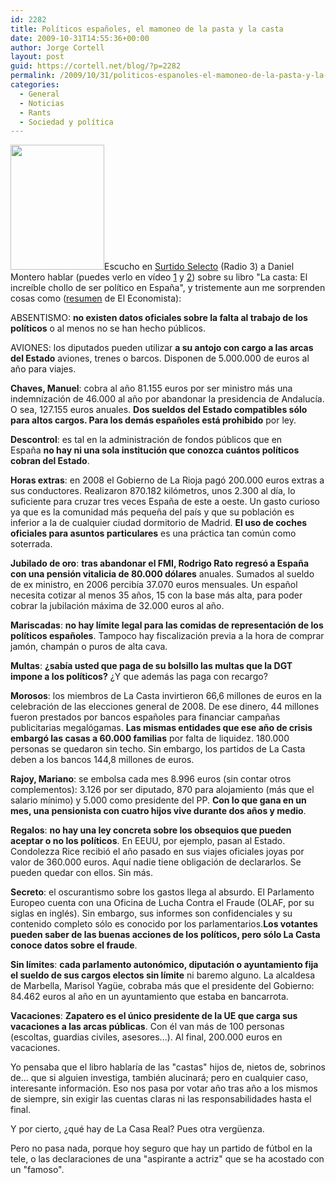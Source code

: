 ```yaml
---
id: 2282
title: Políticos españoles, el mamoneo de la pasta y la casta
date: 2009-10-31T14:55:36+00:00
author: Jorge Cortell
layout: post
guid: https://cortell.net/blog/?p=2282
permalink: /2009/10/31/politicos-espanoles-el-mamoneo-de-la-pasta-y-la-casta/
categories:
  - General
  - Noticias
  - Rants
  - Sociedad y polí­tica
---
```

<img class="aligncenter" title="Portada del libro Casta" src="https://ecodiario.eleconomista.es/imag/_v2/ecodiario/cultura/la_casta.jpg" alt="" width="150" height="200" />Escucho en <a title="https://www.rtve.es/podcast/radio-3/surtido-selecto/" href="https://www.rtve.es/podcast/radio-3/surtido-selecto/" target="_blank">Surtido Selecto</a> (Radio 3) a Daniel Montero hablar (puedes verlo en vídeo <a title="https://www.youtube.com/watch?v=c4nP0eWLDS8" href="https://www.youtube.com/watch?v=c4nP0eWLDS8" target="_blank">1</a> y <a title="https://www.youtube.com/watch?v=IMoPnW21CTM" href="https://www.youtube.com/watch?v=IMoPnW21CTM" target="_blank">2</a>) sobre su libro "La casta: El increíble chollo de ser político en España", y tristemente aun me sorprenden cosas como (<a title="https://ecodiario.eleconomista.es/libros/noticias/1632834/10/09/Descubra-por-que-es-un-chollo-ser-politico-en-Espana.html" href="https://ecodiario.eleconomista.es/libros/noticias/1632834/10/09/Descubra-por-que-es-un-chollo-ser-politico-en-Espana.html" target="_blank">resumen</a> de El Economista):

ABSENTISMO: **no existen datos oficiales sobre la falta al trabajo de los políticos** o al menos no se han hecho públicos.

AVIONES: los diputados pueden utilizar **a su antojo con cargo a las arcas del Estado** aviones, trenes o barcos. Disponen de 5.000.000 de euros al año para viajes.

**Chaves, Manuel**: cobra al año 81.155 euros por ser ministro más una indemnización de 46.000 al año por abandonar la presidencia de Andalucía. O sea, 127.155 euros anuales. **Dos sueldos del Estado compatibles sólo para altos cargos. Para los demás españoles está prohibido** por ley.

**Descontrol**: es tal en la administración de fondos públicos que en España **no hay ni una sola institución que conozca cuántos políticos cobran del Estado**.

**Horas extras**: en 2008 el Gobierno de La Rioja pagó 200.000 euros extras a sus conductores. Realizaron 870.182 kilómetros, unos 2.300 al día, lo suficiente para cruzar tres veces España de este a oeste. Un gasto curioso ya que es la comunidad más pequeña del país y que su población es inferior a la de cualquier ciudad dormitorio de Madrid. **El uso de coches oficiales para asuntos particulares** es una práctica tan común como soterrada.

**Jubilado de oro**: **tras abandonar el FMI, Rodrigo Rato regresó a España con una pensión vitalicia de 80.000 dólares** anuales. Sumados al sueldo de ex ministro, en 2006 percibía 37.070 euros mensuales. Un español necesita cotizar al menos 35 años, 15 con la base más alta, para poder cobrar la jubilación máxima de 32.000 euros al año.

**Mariscadas**: **no hay límite legal para las comidas de representación de los políticos españoles**. Tampoco hay fiscalización previa a la hora de comprar jamón, champán o puros de alta cava.

**Multas**: **¿sabía usted que paga de su bolsillo las multas que la DGT impone a los políticos?** ¿Y que además las paga con recargo?

**Morosos**: los miembros de La Casta invirtieron 66,6 millones de euros en la celebración de las elecciones general de 2008. De ese dinero, 44 millones fueron prestados por bancos españoles para financiar campañas publicitarias megalógamas. **Las mismas entidades que ese año de crisis embargó las casas a 60.000 familias** por falta de liquidez. 180.000 personas se quedaron sin techo. Sin embargo, los partidos de La Casta deben a los bancos 144,8 millones de euros.

**Rajoy, Mariano**: se embolsa cada mes 8.996 euros (sin contar otros complementos): 3.126 por ser diputado, 870 para alojamiento (más que el salario mínimo) y 5.000 como presidente del PP. **Con lo que gana en un mes, una pensionista con cuatro hijos vive durante dos años y medio**.

**Regalos**: **no hay una ley concreta sobre los obsequios que pueden aceptar o no los políticos**. En EEUU, por ejemplo, pasan al Estado. Condolezza Rice recibió el año pasado en sus viajes oficiales joyas por valor de 360.000 euros. Aquí nadie tiene obligación de declararlos. Se pueden quedar con ellos. Sin más.

**Secreto**: el oscurantismo sobre los gastos llega al absurdo. El Parlamento Europeo cuenta con una Oficina de Lucha Contra el Fraude (OLAF, por su siglas en inglés). Sin embargo, sus informes son confidenciales y su contenido completo sólo es conocido por los parlamentarios.**Los votantes pueden saber de las buenas acciones de los políticos, pero sólo La Casta conoce datos sobre el fraude**.

**Sin límites**: **cada parlamento autonómico, diputación o ayuntamiento fija el sueldo de sus cargos electos sin límite** ni baremo alguno. La alcaldesa de Marbella, Marisol Yagüe, cobraba más que el presidente del Gobierno: 84.462 euros al año en un ayuntamiento que estaba en bancarrota.

**Vacaciones**: **Zapatero es el único presidente de la UE que carga sus vacaciones a las arcas públicas**. Con él van más de 100 personas (escoltas, guardias civiles, asesores...). Al final, 200.000 euros en vacaciones.

Yo pensaba que el libro hablaría de las "castas" hijos de, nietos de, sobrinos de... que si alguien investiga, también alucinará; pero en cualquier caso, interesante información. Eso nos pasa por votar año tras año a los mismos de siempre, sin exigir las cuentas claras ni las responsabilidades hasta el final.

Y por cierto, ¿qué hay de La Casa Real? Pues otra vergüenza.

Pero no pasa nada, porque hoy seguro que hay un partido de fútbol en la tele, o las declaraciones de una "aspirante a actriz" que se ha acostado con un "famoso".